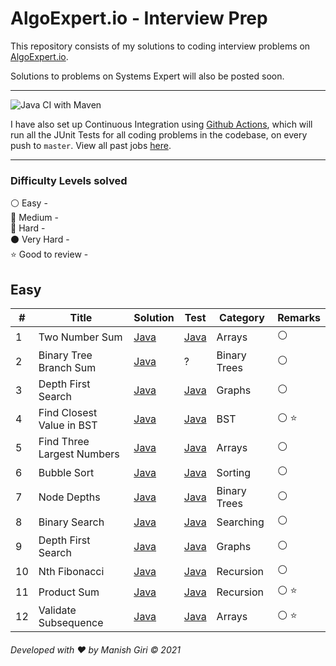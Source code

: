 #  AlgoExpert.io - Interview Prep

This repository consists of my solutions to coding interview problems on [AlgoExpert.io](https://www.algoexpert.io/product). 

Solutions to problems on Systems Expert will also be posted soon.

---

![Java CI with Maven](https://github.com/Manish-Giri/AlgoExpert.io/workflows/Java%20CI%20with%20Maven/badge.svg)

I have also set up Continuous Integration using [Github Actions](https://github.com/features/actions), which will run all the JUnit Tests for all coding problems in the codebase, on every push to `master`. View all past jobs [here](https://github.com/Manish-Giri/AlgoExpert.io/actions?query=workflow%3A%22Java+CI+with+Maven%22).

---
### Difficulty Levels solved

 
 :white_circle: Easy -    
 :large_blue_circle: Medium -     
 :red_circle: Hard -    
 :black_circle: Very Hard -    
 :star: Good to review - 

 
 ## Easy
 
 | # | Title | Solution |     Test   | Category  | Remarks |
 |---| ----- | -------- | ---------- | ---------- | ---------- |
 |1| Two Number Sum | [Java](./AlgoExpert/src/main/java/net/manishgiri/easy/twonumbersum/solution1/Program.java) | [Java](./AlgoExpert/src/test/java/net/manishgiri/easy/twonumbersum/solution1/ProgramTest.java) | Arrays | :white_circle:
 |2| Binary Tree Branch Sum | [Java](./AlgoExpert/src/main/java/net/manishgiri/easy/binarytreebranchsum/Program.java) | ? | Binary Trees | :white_circle:
 |3| Depth First Search | [Java](./AlgoExpert/src/main/java/net/manishgiri/easy/depthfirstsearch/Program.java) | [Java](./AlgoExpert/src/test/java/net/manishgiri/easy/depthfirstsearch/ProgramTest.java) | Graphs | :white_circle:
 |4| Find Closest Value in BST | [Java](./AlgoExpert/src/main/java/net/manishgiri/easy/findclosestvalueinBST/solution1/Program.java) | [Java](./AlgoExpert/src/test/java/net/manishgiri/easy/findclosestvalueinBST/solution1/ProgramTest.java) | BST | :white_circle: :star: 
 |5| Find Three Largest Numbers | [Java](./AlgoExpert/src/main/java/net/manishgiri/easy/findthreelargestnumbers/solution1/Program.java) | [Java](./AlgoExpert/src/test/java/net/manishgiri/easy/findthreelargestnumbers/solution1/ProgramTest.java) | Arrays | :white_circle: 
 |6| Bubble Sort | [Java](./AlgoExpert/src/main/java/net/manishgiri/easy/bubblesort/optimized/Program.java) | [Java](./AlgoExpert/src/test/java/net/manishgiri/easy/bubblesort/optimized/ProgramTest.java) | Sorting | :white_circle: 
 |7| Node Depths | [Java](./AlgoExpert/src/main/java/net/manishgiri/easy/nodedepths/solution2/Program.java) | [Java](./AlgoExpert/src/test/java/net/manishgiri/easy/nodedepths/solution3/ProgramTest.java) | Binary Trees | :white_circle: 
 |8| Binary Search | [Java](./AlgoExpert/src/main/java/net/manishgiri/categories/searching/easy/binarysearch/recursive/Program.java) | [Java](./AlgoExpert/src/test/java/net/manishgiri/categories/searching/easy/binarysearch/recursive/ProgramTest.java) | Searching | :white_circle: 
 |9| Depth First Search | [Java](./AlgoExpert/src/main/java/net/manishgiri/easy/depthfirstsearch/Program.java) | [Java](./AlgoExpert/src/test/java/net/manishgiri/easy/depthfirstsearch/ProgramTest.java) | Graphs | :white_circle: 
 |10| Nth Fibonacci | [Java](./AlgoExpert/src/main/java/net/manishgiri/easy/nthfibonacci/dp/memoization/Program.java) | [Java]() | Recursion | :white_circle: 
 |11| Product Sum | [Java](./AlgoExpert/src/main/java/net/manishgiri/easy/productsum/recursion/Program.java) | [Java](./AlgoExpert/src/test/java/net/manishgiri/easy/productsum/recursion/ProgramTest.java) | Recursion | :white_circle: :star:
 |12| Validate Subsequence | [Java](./AlgoExpert/src/main/java/net/manishgiri/easy/validatesubsequence/solution1/Program.java) | [Java](./AlgoExpert/src/test/java/net/manishgiri/easy/validatesubsequence/solution1/ProgramTest.java) | Arrays | :white_circle: :star:
 
 
 ###### Developed with :heart: by Manish Giri &copy; 2021
